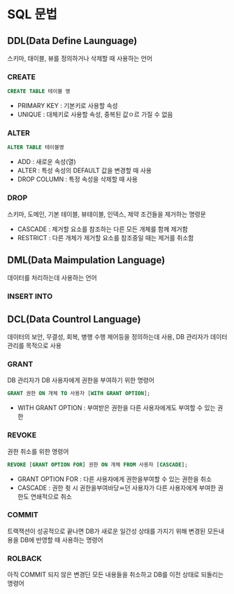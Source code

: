# SQL 문법

## DDL(Data Define Launguage)

스키마, 태이블, 뷰를 정의하거나 삭제할 때 사용하는 언어

### CREATE

```SQL
CREATE TABLE 테이블 명
```

- PRIMARY KEY : 기본키로 사용할 속성
- UNIQUE : 대체키로 사용할 속성, 중복된 값ㅇ르 가질 수 없음

### ALTER

```SQL
ALTER TABLE 테이블명
```

- ADD : 새로운 속성(열)
- ALTER : 특성 속성의 DEFAULT 값을 변경할 때 사용
- DROP COLUMN : 특정 속성을 삭제할 때 사용

### DROP

스키마, 도메인, 기본 테이블, 뷰테이블, 인덱스, 제약 조건들을 제거하는 명령문

- CASCADE : 제거할 요소를 참조하는 다른 모든 개체를 함께 제거함
- RESTRICT : 다른 개체가 제거할 요소를 참조중일 때는 제거를 취소함

## DML(Data Maimpulation Language)

데이터를 처리하는데 사용하는 언어

### INSERT INTO

## DCL(Data Countrol Language)

데이터의 보안, 무결성, 회복, 병행 수행 제어등을 정의하는데 사용, DB 관리자가 데이터 관리를 목적으로 사용

### GRANT

DB 관리자가 DB 사용자에게 권한을 부여하기 위한 명령어

```SQL
GRANT 권한 ON 개체 TO 사용자 [WITH GRANT OPTION];
```

- WITH GRANT OPTION : 부여받은 권한을 다른 사용자에게도 부여할 수 있는 권한

### REVOKE

권한 취소를 위한 명령어

```SQL
REVOKE [GRANT OPTION FOR] 권한 ON 개체 FROM 사용자 [CASCADE];
```

- GRANT OPTION FOR : 다른 사용자에게 권한을부여할 수 있는 권한을 취소
- CASCADE : 권한 췻 시 권한을부여바당ㅆ던 사용자가 다른 사용자에게 부여한 권한도 연쇄적으로 취소

### COMMIT

트랙잭션이 성공적으로 끝나면 DB가 새로운 일간성 상태를 가지기 위해 변경된 모든내용을 DB에 반영할 때 사용하는 명령어

### ROLBACK

아직 COMMIT 되지 않은 변경딘 모든 내용들을 취소하고 DB를 이전 상태로 되돌리는 명령어
